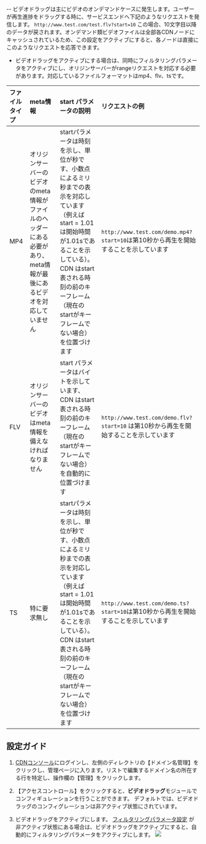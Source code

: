 -- ビデオドラッグは主にビデオのオンデマンドケースに発生します。ユーザーが再生進捗をドラッグする時に、サービスエンドへ下記のようなリクエストを発信します。
`http://www.test.com/test.flv?start=10`
  この場合、10文字目以降のデータが戻されます。オンデマンド類ビデオファイルは全部各CDNノードにキャッシュされているため、この設定をアクティブにすると、各ノードは直接にこのようなリクエストを応答できます。

- ビデオドラッグをアクティブにする場合は、同時にフィルタリングパラメータをアクティブにし、オリジンサーバーがrangeリクエストを対応する必要があります。対応しているファイルフォーマットはmp4、flv、tsです。

| ファイルタイプ | meta情報                                                    | start パラメータの説明                                               | リクエストの例                                                     |
| :------- | :----------------------------------------------------------- | :----------------------------------------------------------- | :----------------------------------------------------------- |
| MP4      | オリジンサーバーのビデオのmeta情報がファイルのヘッダーにある必要があり、meta情報が最後にあるビデオを対応していません | startパラメータは時刻を示し、単位が秒です、小数点によるミリ秒までの表示を対応しています（例えば start = 1.01は開始時間が1.01sであることを示している）。CDN はstart表される時刻の前のキーフレーム（現在のstartがキーフレームでない場合）を位置づけます| `http://www.test.com/demo.mp4?start=10`は第10秒から再生を開始することを示しています |
| FLV      | オリジンサーバーのビデオはmeta情報を備えなければなりません                                   | start パラメータはバイトを示しています、CDN はstart表される時刻の前のキーフレーム（現在のstartがキーフレームでない場合）を自動的に位置づけます| `http://www.test.com/demo.flv?start=10` は第10秒から再生を開始することを示しています |
| TS       | 特に要求無し                                                   |  startパラメータは時刻を示し、単位が秒です、小数点によるミリ秒までの表示を対応しています（例えば start = 1.01は開始時間が1.01sであることを示している）。CDN はstart表される時刻の前のキーフレーム（現在のstartがキーフレームでない場合）を位置づけます | `http://www.test.com/demo.ts?start=10`は第10秒から再生を開始することを示しています|

## 設定ガイド
1. [CDNコンソール](https://console.cloud.tencent.com/cdn)にログインし、左側のディレクトリの【ドメイン名管理】をクリックし、管理ページに入ります。リストで編集するドメイン名の所在する行を特定し、操作欄の【管理】をクリックします。

2. 【アクセスコントロール】をクリックすると、**ビデオドラッグ**モジュールでコンフィギュレーションを行うことができます。
	 デフォルトでは、ビデオドラッグのコンフィグレーションは非アクティブ状態にされています。

3. ビデオドラッグをアクティブにします。 [フィルタリングパラメータ設定](https://intl.cloud.tencent.com/document/product/228/6291) が非アクティブ状態にある場合は、ビデオドラッグをアクティブにすると、自動的にフィルタリングパラメータをアクティブにします。
![](https://main.qcloudimg.com/raw/36d2c0ef77d57bb1fa180b8d89134369.jpg)


